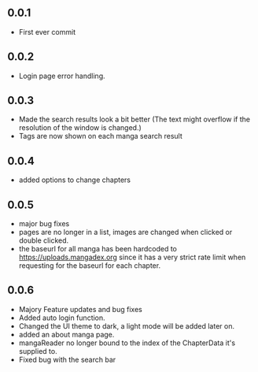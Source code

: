 ## 0.0.1
- First ever commit

## 0.0.2

- Login page error handling.

## 0.0.3

- Made the search results look a bit better (The text might overflow if the resolution of the window is changed.)
- Tags are now shown on each manga search result

## 0.0.4
- added options to change chapters

## 0.0.5
- major bug fixes
- pages are no longer in a list, images are changed when clicked or double clicked.
- the baseurl for all manga has been hardcoded to https://uploads.mangadex.org since it has a very strict rate limit when requesting for the baseurl for each chapter.

## 0.0.6
 - Majory Feature updates and bug fixes
 - Added auto login function.
 - Changed the UI theme to dark, a light mode will be added later on.
 - added an about manga page.
 - mangaReader no longer bound to the index of the ChapterData it's supplied to.
 - Fixed bug with the search bar